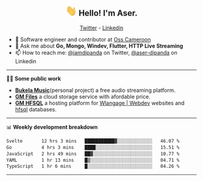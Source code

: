 <h2 align="center"> <img src="https://github.com/gabriel-TheCode/gabriel-TheCode/blob/master/gifs/Hi.gif" width="30px"> Hello! I'm Aser.</h2>
<p align="center">
  <a href="https://twitter.com/iamdipanda">Twitter</a> - 
  <a href="https://www.linkedin.com/in/aser-dipanda/">Linkedin</a>
</p>


- 🔭 Software engineer and contributor at [Oss Cameroon](https://github.com/osscameroon)
- 💬 Ask me about **Go, Mongo, Windev, Flutter, HTTP Live Streaming**
- 📫 How to reach me: [@iamdipanda](https://twitter.com/iamdipanda) on Twitter, [@aser-dipanda](https://www.linkedin.com/in/aser-dipanda/) on Linkedin

-------

👨‍💻 **Some public work**

- **[Bukela Music](https://music.bukela.co)**(personal project) a free audio streaming platform. 
- **[GM Files](https://gamesmania.io)** a cloud storage service with afordable price.
- **[GM HFSQL](https://gamesmania.io)** a hosting platform for [Wlangage | Webdev](https://pcsoft.fr/webdev/index.html) websites and [hfsql](https://pcsoft.fr/accueilpub/hfsql.htm) databases.
-------

📊 **Weekly development breakdown**

<!--START_SECTION:waka-->

```txt
Svelte       12 hrs 3 mins   ███████████▓░░░░░░░░░░░░░   46.07 %
Go           4 hrs 3 mins    ████░░░░░░░░░░░░░░░░░░░░░   15.51 %
JavaScript   2 hrs 49 mins   ██▓░░░░░░░░░░░░░░░░░░░░░░   10.77 %
YAML         1 hr 13 mins    █▒░░░░░░░░░░░░░░░░░░░░░░░   04.71 %
TypeScript   1 hr 6 mins     █░░░░░░░░░░░░░░░░░░░░░░░░   04.26 %
```

<!--END_SECTION:waka-->

-------
